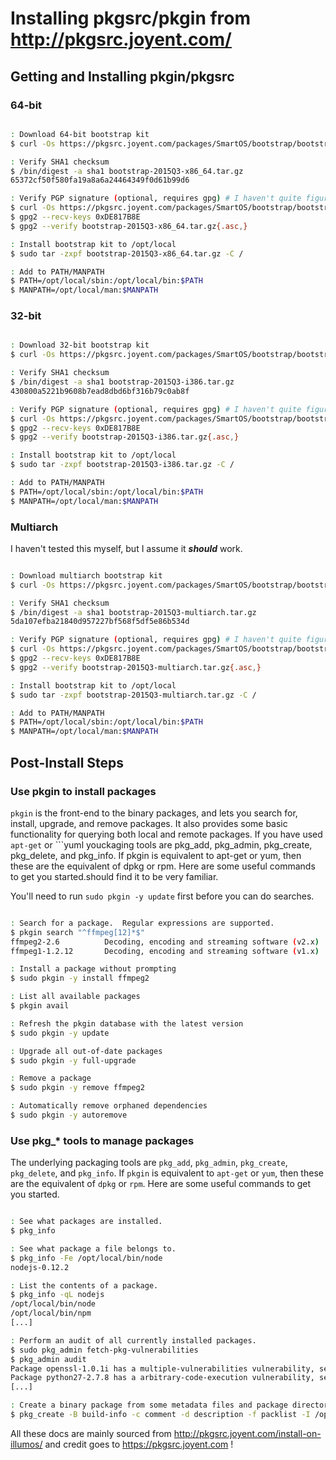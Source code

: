 # Installing pkgsrc/pkgin from http://pkgsrc.joyent.com/


## Getting and Installing pkgin/pkgsrc

### 64-bit

```bash

: Download 64-bit bootstrap kit
$ curl -Os https://pkgsrc.joyent.com/packages/SmartOS/bootstrap/bootstrap-2015Q3-x86_64.tar.gz

: Verify SHA1 checksum
$ /bin/digest -a sha1 bootstrap-2015Q3-x86_64.tar.gz
65372cf50f580fa19a8a6a24464349f0d61b99d6

: Verify PGP signature (optional, requires gpg) # I haven't quite figured this one out on OpenIndiana yet.
$ curl -Os https://pkgsrc.joyent.com/packages/SmartOS/bootstrap/bootstrap-2015Q3-x86_64.tar.gz.asc
$ gpg2 --recv-keys 0xDE817B8E
$ gpg2 --verify bootstrap-2015Q3-x86_64.tar.gz{.asc,}

: Install bootstrap kit to /opt/local
$ sudo tar -zxpf bootstrap-2015Q3-x86_64.tar.gz -C /

: Add to PATH/MANPATH
$ PATH=/opt/local/sbin:/opt/local/bin:$PATH
$ MANPATH=/opt/local/man:$MANPATH

```

### 32-bit

```bash

: Download 32-bit bootstrap kit
$ curl -Os https://pkgsrc.joyent.com/packages/SmartOS/bootstrap/bootstrap-2015Q3-i386.tar.gz

: Verify SHA1 checksum
$ /bin/digest -a sha1 bootstrap-2015Q3-i386.tar.gz
430800a5221b9608b7ead8dbd6bf316b79c0ab8f

: Verify PGP signature (optional, requires gpg) # I haven't quite figured this one out on OpenIndiana yet.
$ curl -Os https://pkgsrc.joyent.com/packages/SmartOS/bootstrap/bootstrap-2015Q3-i386.tar.gz.asc
$ gpg2 --recv-keys 0xDE817B8E
$ gpg2 --verify bootstrap-2015Q3-i386.tar.gz{.asc,}

: Install bootstrap kit to /opt/local
$ sudo tar -zxpf bootstrap-2015Q3-i386.tar.gz -C /

: Add to PATH/MANPATH
$ PATH=/opt/local/sbin:/opt/local/bin:$PATH
$ MANPATH=/opt/local/man:$MANPATH

```

### Multiarch

I haven't tested this myself, but I assume it ***should*** work.

```bash

: Download multiarch bootstrap kit
$ curl -Os https://pkgsrc.joyent.com/packages/SmartOS/bootstrap/bootstrap-2015Q3-multiarch.tar.gz

: Verify SHA1 checksum
$ /bin/digest -a sha1 bootstrap-2015Q3-multiarch.tar.gz
5da107efba21840d957227bf568f5df5e86b534d

: Verify PGP signature (optional, requires gpg) # I haven't quite figured this one out on OpenIndiana yet.
$ curl -Os https://pkgsrc.joyent.com/packages/SmartOS/bootstrap/bootstrap-2015Q3-multiarch.tar.gz.asc
$ gpg2 --recv-keys 0xDE817B8E
$ gpg2 --verify bootstrap-2015Q3-multiarch.tar.gz{.asc,}

: Install bootstrap kit to /opt/local
$ sudo tar -zxpf bootstrap-2015Q3-multiarch.tar.gz -C /

: Add to PATH/MANPATH
$ PATH=/opt/local/sbin:/opt/local/bin:$PATH
$ MANPATH=/opt/local/man:$MANPATH


```

## Post-Install Steps

### Use pkgin to install packages

```pkgin``` is the front-end to the binary packages, and lets you search for, install, upgrade, and remove packages. It also provides some basic functionality for querying both local and remote packages. If you have used ```apt-get``` or ```yuml youckaging tools are pkg_add, pkg_admin, pkg_create, pkg_delete, and pkg_info. If pkgin is equivalent to apt-get or yum, then these are the equivalent of dpkg or rpm. Here are some useful commands to get you started.should find it to be very familiar.


You'll need to run ```sudo pkgin -y update``` first before you can do searches.

```bash

: Search for a package.  Regular expressions are supported.
$ pkgin search "^ffmpeg[12]*$"
ffmpeg2-2.6          Decoding, encoding and streaming software (v2.x)
ffmpeg1-1.2.12       Decoding, encoding and streaming software (v1.x)

: Install a package without prompting
$ sudo pkgin -y install ffmpeg2

: List all available packages
$ pkgin avail

: Refresh the pkgin database with the latest version
$ sudo pkgin -y update

: Upgrade all out-of-date packages
$ sudo pkgin -y full-upgrade

: Remove a package
$ sudo pkgin -y remove ffmpeg2

: Automatically remove orphaned dependencies
$ sudo pkgin -y autoremove

```

### Use pkg_* tools to manage packages

The underlying packaging tools are ```pkg_add```, ```pkg_admin```, ```pkg_create```, ```pkg_delete```, and ```pkg_info```. If ```pkgin``` is equivalent to ```apt-get``` or ```yum```, then these are the equivalent of ```dpkg``` or ```rpm```. Here are some useful commands to get you started.

```bash

: See what packages are installed.
$ pkg_info

: See what package a file belongs to.
$ pkg_info -Fe /opt/local/bin/node
nodejs-0.12.2

: List the contents of a package.
$ pkg_info -qL nodejs
/opt/local/bin/node
/opt/local/bin/npm
[...]

: Perform an audit of all currently installed packages.
$ sudo pkg_admin fetch-pkg-vulnerabilities
$ pkg_admin audit
Package openssl-1.0.1i has a multiple-vulnerabilities vulnerability, see https://www.openssl.org/news/secadv_20141015.txt
Package python27-2.7.8 has a arbitrary-code-execution vulnerability, see http://bugs.python.org/issue22885
[...]

: Create a binary package from some metadata files and package directory.
$ pkg_create -B build-info -c comment -d description -f packlist -I /opt/local -p files/ -U foo-1.0.tgz

```

All these docs are mainly sourced from http://pkgsrc.joyent.com/install-on-illumos/ and credit goes to https://pkgsrc.joyent.com !
